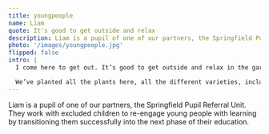 ```yaml
---
title: youngpeople
name: Liam
quote: It's good to get outside and relax
description: Liam is a pupil of one of our partners, the Springfield Pupil Referal Unit. They work with excluded young people to re-engage them with learning.
photo: '/images/youngpeople.jpg'
flipped: false
intro: |
  I come here to get out. It’s good to get outside and relax in the garden and stuff.

  We’ve planted all the plants here, all the different varieties, including some vegetables. Watered them, too. After the apples were picked we trimmed down anything too big to get it ready for next year.
---
```

Liam is a pupil of one of our partners, the Springfield Pupil Referral Unit. They work with excluded children to re-engage young people with learning by transitioning them successfully into the next phase of their education.